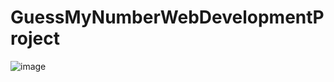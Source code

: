 # GuessMyNumberWebDevelopmentProject
![image](https://user-images.githubusercontent.com/42832387/236183609-5bfccd83-c55e-4091-81f4-a986fe149b8f.png)
